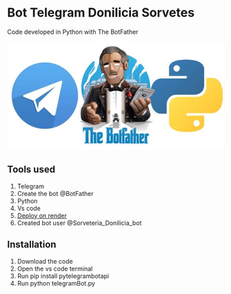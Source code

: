 # Bot Telegram Donilicia Sorvetes

Code developed in Python with The BotFather

![Python](https://github.com/Doni-zete/Bot-Telegram/blob/main/assets/bot-telegram.jpg?raw=true"NodeJS")

## Tools used

1. Telegram
2. Create the bot @BotFather
3. Python
4. Vs code
5. [Deploy on render](https://render.com/)
6. Created bot user @Sorveteria_Donilicia_bot

## Installation

1. Download the code
2. Open the vs code terminal
3. Run pip install pytelegrambotapi
4. Run python telegramBot.py
